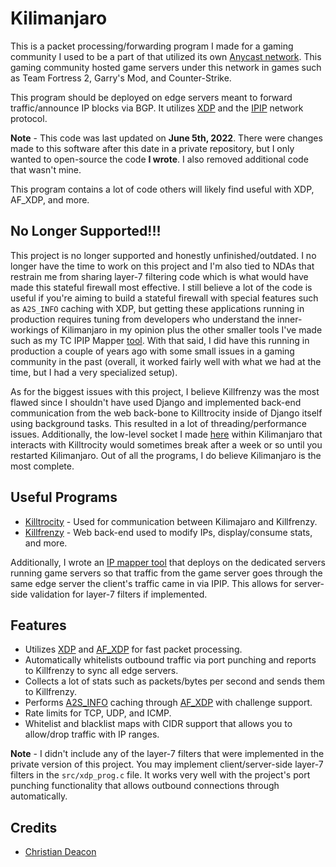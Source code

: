 # Kilimanjaro
This is a packet processing/forwarding program I made for a gaming community I used to be a part of that utilized its own [Anycast network](https://www.cloudflare.com/learning/cdn/glossary/anycast-network/). This gaming community hosted game servers under this network in games such as Team Fortress 2, Garry's Mod, and Counter-Strike.

This program should be deployed on edge servers meant to forward traffic/announce IP blocks via BGP. It utilizes [XDP](https://www.iovisor.org/technology/xdp) and the [IPIP](https://en.wikipedia.org/wiki/IP_in_IP) network protocol.

**Note** - This code was last updated on **June 5th, 2022**. There were changes made to this software after this date in a private repository, but I only wanted to open-source the code **I wrote**. I also removed additional code that wasn't mine.

This program contains a lot of code others will likely find useful with XDP, AF_XDP, and more.

## No Longer Supported!!!
This project is no longer supported and honestly unfinished/outdated. I no longer have the time to work on this project and I'm also tied to NDAs that restrain me from sharing layer-7 filtering code which is what would have made this stateful firewall most effective. I still believe a lot of the code is useful if you're aiming to build a stateful firewall with special features such as `A2S_INFO` caching with XDP, but getting these applications running in production requires tuning from developers who understand the inner-workings of Kilimanjaro in my opinion plus the other smaller tools I've made such as my TC IPIP Mapper [tool](https://github.com/gamemann/TC-IPIP-Mapper). With that said, I did have this running in production a couple of years ago with some small issues in a gaming community in the past (overall, it worked fairly well with what we had at the time, but I had a very specialized setup).

As for the biggest issues with this project, I believe Killfrenzy was the most flawed since I shouldn't have used Django and implemented back-end communication from the web back-bone to Killtrocity inside of Django itself using background tasks. This resulted in a lot of threading/performance issues. Additionally, the low-level socket I made [here](https://github.com/gamemann/Kilimanjaro/blob/master/src/socket.c#L135) within Kilimanjaro that interacts with Killtrocity would sometimes break after a week or so until you restarted Kilimanjaro. Out of all the programs, I do believe Kilimanjaro is the most complete.

## Useful Programs
* [Killtrocity](https://github.com/gamemann/Killtrocity) - Used for communication between Kilimajaro and Killfrenzy.
* [Killfrenzy](https://github.com/gamemann/Killfrenzy) - Web back-end used to modify IPs, display/consume stats, and more.

Additionally, I wrote an [IP mapper tool](https://github.com/gamemann/TC-IPIP-Mapper) that deploys on the dedicated servers running game servers so that traffic from the game server goes through the same edge server the client's traffic came in via IPIP. This allows for server-side validation for layer-7 filters if implemented.

## Features
* Utilizes [XDP](https://www.iovisor.org/technology/xdp) and [AF_XDP](https://www.kernel.org/doc/html/latest/networking/af_xdp.html) for fast packet processing.
* Automatically whitelists outbound traffic via port punching and reports to Killfrenzy to sync all edge servers.
* Collects a lot of stats such as packets/bytes per second and sends them to Killfrenzy.
* Performs [A2S_INFO](https://developer.valvesoftware.com/wiki/Server_queries#A2S_INFO) caching through [AF_XDP](https://www.kernel.org/doc/html/latest/networking/af_xdp.html) with challenge support.
* Rate limits for TCP, UDP, and ICMP.
* Whitelist and blacklist maps with CIDR support that allows you to allow/drop traffic with IP ranges.

**Note** - I didn't include any of the layer-7 filters that were implemented in the private version of this project. You may implement client/server-side layer-7 filters in the `src/xdp_prog.c` file. It works very well with the project's port punching functionality that allows outbound connections through automatically.

## Credits
* [Christian Deacon](https://github.com/gamemann)
